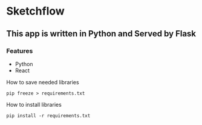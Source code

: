 # Sketchflow

## This app is written in Python and Served by Flask


### Features
- Python
- React

How to save needed libraries
```
pip freeze > requirements.txt
```

How to install libraries
```
pip install -r requirements.txt
```